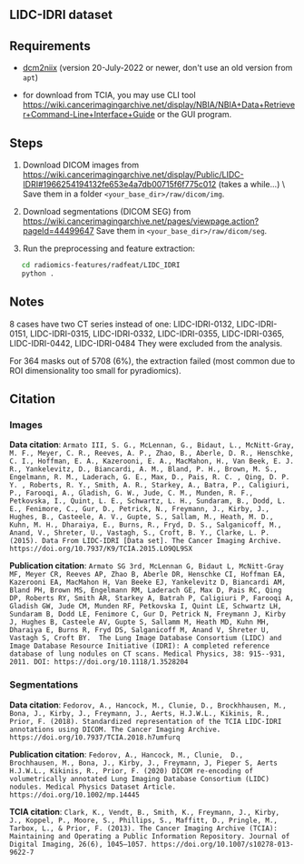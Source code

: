 ## LIDC-IDRI dataset

## Requirements

- [dcm2niix](https://github.com/rordenlab/dcm2niix) (version 20-July-2022 or newer, don't use an old version from `apt`)

- for download from TCIA, you may use CLI tool https://wiki.cancerimagingarchive.net/display/NBIA/NBIA+Data+Retriever+Command-Line+Interface+Guide or the GUI program.

## Steps

1. Download DICOM images from https://wiki.cancerimagingarchive.net/display/Public/LIDC-IDRI#1966254194132fe653e4a7db00715f6f775c012 (takes a while...) \\
   Save them in a folder `<your_base_dir>/raw/dicom/img`.

2. Download segmentations (DICOM SEG) from https://wiki.cancerimagingarchive.net/pages/viewpage.action?pageId=44499647
   Save them in `<your_base_dir>/raw/dicom/seg`.

3. Run the preprocessing and feature extraction:

```bash
   cd radiomics-features/radfeat/LIDC_IDRI
   python .
```

## Notes

8 cases have two CT series instead of one:
LIDC-IDRI-0132, LIDC-IDRI-0151, LIDC-IDRI-0315, LIDC-IDRI-0332, LIDC-IDRI-0355, LIDC-IDRI-0365, LIDC-IDRI-0442, LIDC-IDRI-0484
They were excluded from the analysis.

For 364 masks out of 5708 (6%), the extraction failed (most common due to ROI dimensionality too small for pyradiomics).

## Citation

### Images

**Data citation**:
`Armato III, S. G., McLennan, G., Bidaut, L., McNitt-Gray, M. F., Meyer, C. R., Reeves, A. P., Zhao, B., Aberle, D. R., Henschke, C. I., Hoffman, E. A., Kazerooni, E. A., MacMahon, H., Van Beek, E. J. R., Yankelevitz, D., Biancardi, A. M., Bland, P. H., Brown, M. S., Engelmann, R. M., Laderach, G. E., Max, D., Pais, R. C. , Qing, D. P. Y. , Roberts, R. Y., Smith, A. R., Starkey, A., Batra, P., Caligiuri, P., Farooqi, A., Gladish, G. W., Jude, C. M., Munden, R. F., Petkovska, I., Quint, L. E., Schwartz, L. H., Sundaram, B., Dodd, L. E., Fenimore, C., Gur, D., Petrick, N., Freymann, J., Kirby, J., Hughes, B., Casteele, A. V., Gupte, S., Sallam, M., Heath, M. D., Kuhn, M. H., Dharaiya, E., Burns, R., Fryd, D. S., Salganicoff, M., Anand, V., Shreter, U., Vastagh, S., Croft, B. Y., Clarke, L. P. (2015). Data From LIDC-IDRI [Data set]. The Cancer Imaging Archive. https://doi.org/10.7937/K9/TCIA.2015.LO9QL9SX`

**Publication citation**:
`Armato SG 3rd, McLennan G, Bidaut L, McNitt-Gray MF, Meyer CR, Reeves AP, Zhao B, Aberle DR, Henschke CI, Hoffman EA, Kazerooni EA, MacMahon H, Van Beeke EJ, Yankelevitz D, Biancardi AM, Bland PH, Brown MS, Engelmann RM, Laderach GE, Max D, Pais RC, Qing DP, Roberts RY, Smith AR, Starkey A, Batrah P, Caligiuri P, Farooqi A, Gladish GW, Jude CM, Munden RF, Petkovska I, Quint LE, Schwartz LH, Sundaram B, Dodd LE, Fenimore C, Gur D, Petrick N, Freymann J, Kirby J, Hughes B, Casteele AV, Gupte S, Sallamm M, Heath MD, Kuhn MH, Dharaiya E, Burns R, Fryd DS, Salganicoff M, Anand V, Shreter U, Vastagh S, Croft BY.  The Lung Image Database Consortium (LIDC) and Image Database Resource Initiative (IDRI): A completed reference database of lung nodules on CT scans. Medical Physics, 38: 915--931, 2011. DOI: https://doi.org/10.1118/1.3528204`

### Segmentations

**Data citation**:
`Fedorov, A., Hancock, M., Clunie, D., Brockhhausen, M., Bona, J., Kirby, J., Freymann, J., Aerts, H.J.W.L., Kikinis, R., Prior, F. (2018). Standardized representation of the TCIA LIDC-IDRI annotations using DICOM. The Cancer Imaging Archive. https://doi.org/10.7937/TCIA.2018.h7umfurq`

**Publication citation**:
`Fedorov, A., Hancock, M., Clunie,  D., Brochhausen, M., Bona, J., Kirby, J., Freymann, J, Pieper S, Aerts H.J.W.L., Kikinis, R., Prior, F. (2020) DICOM re‐encoding of volumetrically annotated Lung Imaging Database Consortium (LIDC) nodules. Medical Physics Dataset Article. https://doi.org/10.1002/mp.14445`

**TCIA citation**:
`Clark, K., Vendt, B., Smith, K., Freymann, J., Kirby, J., Koppel, P., Moore, S., Phillips, S., Maffitt, D., Pringle, M., Tarbox, L., & Prior, F. (2013). The Cancer Imaging Archive (TCIA): Maintaining and Operating a Public Information Repository. Journal of Digital Imaging, 26(6), 1045–1057. https://doi.org/10.1007/s10278-013-9622-7`

